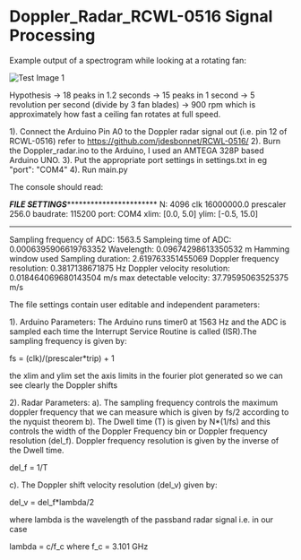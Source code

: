 # Doppler_Radar_RCWL-0516 Signal Processing
 Example output of a spectrogram while looking at a rotating fan:
 
![Test Image 1](https://github.com/mimeakadug/Doppler_Radar_RCWL-0516/blob/main/STFT_psd_td_fan.png)

Hypothesis -> 18 peaks in 1.2 seconds -> 15 peaks in 1 second -> 5 revolution per second (divide by 3 fan blades) -> 900 rpm which is approximately how fast a ceiling fan rotates at full speed.
 
1). Connect the Arduino Pin A0 to the Doppler radar signal out
(i.e. pin 12 of RCWL-0516) refer to https://github.com/jdesbonnet/RCWL-0516/ 
2). Burn the Doppler_radar.ino to the Arduino, I used an AMTEGA 328P based Arduino UNO. 
3). Put the appropriate port settings in settings.txt in eg "port": "COM4"
4). Run main.py

The console should read:

*********FILE SETTINGS********************************
N:  4096
clk  16000000.0
prescaler  256.0
baudrate:  115200
port:  COM4
xlim:  [0.0, 5.0]
ylim:  [-0.5, 15.0]
*****************************************************
Sampling frequency of ADC:  1563.5
Sampleing time of ADC:  0.0006395906619763352
Wavelength:  0.09674298613350532  m
Hamming window used
Sampling duration:  2.619763351455069
Doppler frequency resolution:  0.3817138671875 Hz
Doppler velocity resolution:  0.018464069680143504  m/s
max detectable velocity:  37.79595063525375  m/s

The file settings contain user editable and independent parameters:

1). Arduino Parameters:
The Arduino runs timer0 at 1563 Hz and the ADC is sampled each time the
Interrupt Service Routine is called (ISR).The sampling frequency is given by:

fs = (clk)/(prescaler*trip) + 1

the xlim and ylim set the axis limits in the fourier plot generated so we can
see clearly the Doppler shifts


2). Radar Parameters:
a). The sampling frequency controls the maximum doppler frequency that we can 
measure which is given by fs/2 according to the nyquist theorem
b). The Dwell time (T) is given by N*(1/fs) and this controls the width of the
Doppler Frequency bin or Doppler frequency resolution (del_f). Doppler frequency resolution is given by the inverse of the Dwell time. 

del_f = 1/T

c). The Doppler shift velocity  resolution (del_v) given by:

del_v = del_f*lambda/2 

where lambda is the wavelength of the passband radar signal i.e. in our case 

lambda = c/f_c where f_c = 3.101 GHz



